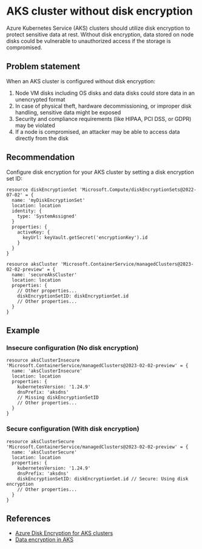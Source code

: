 # AKS cluster without disk encryption

Azure Kubernetes Service (AKS) clusters should utilize disk encryption to protect sensitive data at rest. Without disk encryption, data stored on node disks could be vulnerable to unauthorized access if the storage is compromised.

## Problem statement

When an AKS cluster is configured without disk encryption:

1. Node VM disks including OS disks and data disks could store data in an unencrypted format
2. In case of physical theft, hardware decommissioning, or improper disk handling, sensitive data might be exposed
3. Security and compliance requirements (like HIPAA, PCI DSS, or GDPR) may be violated
4. If a node is compromised, an attacker may be able to access data directly from the disk

## Recommendation

Configure disk encryption for your AKS cluster by setting a disk encryption set ID:

```bicep
resource diskEncryptionSet 'Microsoft.Compute/diskEncryptionSets@2022-07-02' = {
  name: 'myDiskEncryptionSet'
  location: location
  identity: {
    type: 'SystemAssigned'
  }
  properties: {
    activeKey: {
      keyUrl: keyVault.getSecret('encryptionKey').id
    }
  }
}

resource aksCluster 'Microsoft.ContainerService/managedClusters@2023-02-02-preview' = {
  name: 'secureAksCluster'
  location: location
  properties: {
    // Other properties...
    diskEncryptionSetID: diskEncryptionSet.id
    // Other properties...
  }
}
```

## Example

### Insecure configuration (No disk encryption)

```bicep
resource aksClusterInsecure 'Microsoft.ContainerService/managedClusters@2023-02-02-preview' = {
  name: 'aksClusterInsecure'
  location: location
  properties: {
    kubernetesVersion: '1.24.9'
    dnsPrefix: 'aksdns'
    // Missing diskEncryptionSetID
    // Other properties...
  }
}
```

### Secure configuration (With disk encryption)

```bicep
resource aksClusterSecure 'Microsoft.ContainerService/managedClusters@2023-02-02-preview' = {
  name: 'aksClusterSecure'
  location: location
  properties: {
    kubernetesVersion: '1.24.9'
    dnsPrefix: 'aksdns'
    diskEncryptionSetID: diskEncryptionSet.id // Secure: Using disk encryption
    // Other properties...
  }
}
```

## References

* [Azure Disk Encryption for AKS clusters](https://learn.microsoft.com/en-us/azure/aks/azure-disk-customer-managed-keys)
* [Data encryption in AKS](https://learn.microsoft.com/en-us/azure/aks/concepts-data-encryption)
